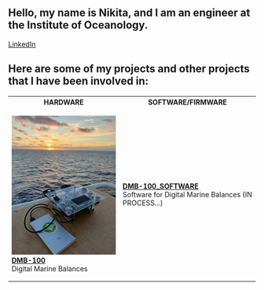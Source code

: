 ## Hello, my name is Nikita, and I am an engineer at the Institute of Oceanology.
[LinkedIn](https://www.linkedin.com/in/nikita-petrov-9bb780a9?lipi=urn%3Ali%3Apage%3Ad_flagship3_profile_view_base_contact_details%3Bka4%2FhIVpToa2w1E1iqsDqA%3D%3D)
## Here are some of my projects and other projects that I have been involved in:

<table>
<tr>
<th> HARDWARE </th>
<th> SOFTWARE/FIRMWARE </th>
</tr>
   
  
<tr>
<td>
  
[<img width="320" src="https://github.com/Lazabuda/DMB-100/blob/main/DMB-100.jpg" />](https://github.com/Lazabuda/DMB-100)
<br/>
[**DMB-100**](https://github.com/Lazabuda/DMB-100)
<br/>
Digital Marine Balances

</td>
<td>

[**DMB-100_SOFTWARE**](https://github.com/Lazabuda/DMB-100_SOFTWARE)
<br/>
Software for Digital Marine Balances (IN PROCESS...)

</td>
</tr>
